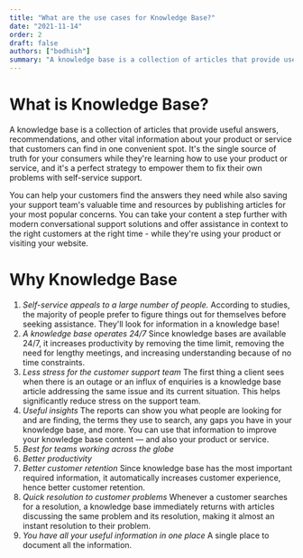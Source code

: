 ```yaml
---
title: "What are the use cases for Knowledge Base?"
date: "2021-11-14"
order: 2
draft: false
authors: ["bodhish"]
summary: "A knowledge base is a collection of articles that provide useful answers, recommendations, and other vital information about your product or service that customers can find in one convenient spot. It's the single source of truth for your consumers while they're learning how to use your product or service, and it's a perfect strategy to empower them to fix their own problems with self-service support."
---
```


# What is Knowledge Base?

A knowledge base is a collection of articles that provide useful answers, recommendations, and other vital information about your product or service that customers can find in one convenient spot. It's the single source of truth for your consumers while they're learning how to use your product or service, and it's a perfect strategy to empower them to fix their own problems with self-service support.

You can help your customers find the answers they need while also saving your support team's valuable time and resources by publishing articles for your most popular concerns. You can take your content a step further with modern conversational support solutions and offer assistance in context to the right customers at the right time - while they're using your product or visiting your website.

# Why Knowledge Base

1. _Self-service appeals to a large number of people._
   According to studies, the majority of people prefer to figure things out for themselves before seeking assistance. They'll look for information in a knowledge base!
2. _A knowledge base operates 24/7_
   Since knowledge bases are available 24/7, it increases productivity by removing the time limit, removing the need for lengthy meetings, and increasing understanding because of no time constraints.
3. _Less stress for the customer support team_
   The first thing a client sees when there is an outage or an influx of enquiries is a knowledge base article addressing the same issue and its current situation. This helps significantly reduce stress on the support team.
4. _Useful insights_
   The reports can show you what people are looking for and are finding, the terms they use to search, any gaps you have in your knowledge base, and more. You can use that information to improve your knowledge base content — and also your product or service.
5. _Best for teams working across the globe_
6. _Better productivity_
7. _Better customer retention_
   Since knowledge base has the most important required information, it automatically increases customer experience, hence better customer retention.
8. _Quick resolution to customer problems_
   Whenever a customer searches for a resolution, a knowledge base immediately returns with articles discussing the same problem and its resolution, making it almost an instant resolution to their problem.
9. _You have all your useful information in one place_
   A single place to document all the information.
